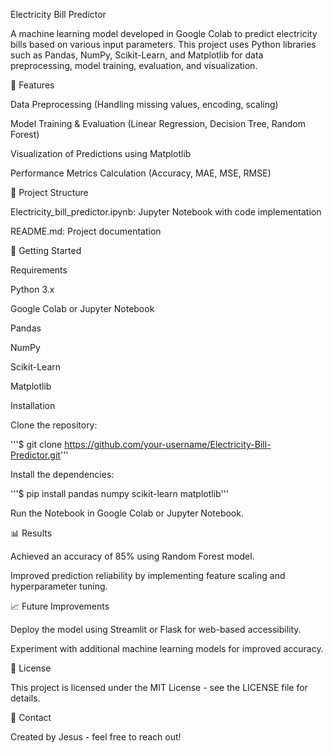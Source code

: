 Electricity Bill Predictor

A machine learning model developed in Google Colab to predict electricity bills based on various input parameters. This project uses Python libraries such as Pandas, NumPy, Scikit-Learn, and Matplotlib for data preprocessing, model training, evaluation, and visualization.

📌 Features

  Data Preprocessing (Handling missing values, encoding, scaling)

  Model Training & Evaluation (Linear Regression, Decision Tree, Random Forest)

  Visualization of Predictions using Matplotlib

  Performance Metrics Calculation (Accuracy, MAE, MSE, RMSE)

📂 Project Structure

  Electricity_bill_predictor.ipynb: Jupyter Notebook with code implementation

  README.md: Project documentation

🚀 Getting Started

  Requirements

  Python 3.x

  Google Colab or Jupyter Notebook

  Pandas

  NumPy

  Scikit-Learn

  Matplotlib

  Installation

Clone the repository:

  '''$ git clone https://github.com/your-username/Electricity-Bill-Predictor.git'''

Install the dependencies:

  '''$ pip install pandas numpy scikit-learn matplotlib'''

  Run the Notebook in Google Colab or Jupyter Notebook.

📊 Results

  Achieved an accuracy of 85% using Random Forest model.

  Improved prediction reliability by implementing feature scaling and hyperparameter tuning.

📈 Future Improvements

  Deploy the model using Streamlit or Flask for web-based accessibility.

  Experiment with additional machine learning models for improved accuracy.

📜 License

  This project is licensed under the MIT License - see the LICENSE file for details.


📧 Contact

  Created by Jesus - feel free to reach out!
